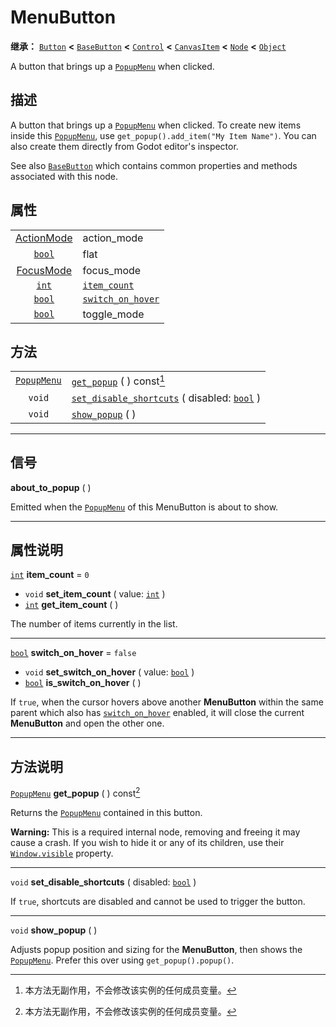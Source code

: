 <!-- ⚠ 请勿编辑本文件 ⚠ -->
<!-- 本文档使用脚本从 WeDot 引擎源码仓库生成。 -->
<!-- 生成脚本：https://github.com/WeDot-Engine/WeDot/tree/4.3/doc/tools/make_md.py； -->
<!-- 原文件：https://github.com/WeDot-Engine/WeDot/tree/4.3/doc/classes/MenuButton.xml。 -->

<div id="_class_menubutton"></div>

# MenuButton

**继承：** [`Button`](class_button.md) **<** [`BaseButton`](class_basebutton.md) **<** [`Control`](class_control.md) **<** [`CanvasItem`](class_canvasitem.md) **<** [`Node`](class_node.md) **<** [`Object`](class_object.md)

A button that brings up a [`PopupMenu`](class_popupmenu.md) when clicked.

## 描述

A button that brings up a [`PopupMenu`](class_popupmenu.md) when clicked. To create new items inside this [`PopupMenu`](class_popupmenu.md), use `get_popup().add_item("My Item Name")`. You can also create them directly from Godot editor's inspector.

See also [`BaseButton`](class_basebutton.md) which contains common properties and methods associated with this node.

## 属性

|||
|:-:|:--|
| [ActionMode](#enum_basebutton_actionmode) | action_mode                                                     | ``0`` (overrides [`BaseButton`](#class_basebutton_property_action_mode))    |
| [`bool`](class_bool.md)                   | flat                                                            | ``true`` (overrides [`Button`](#class_button_property_flat))                |
| [FocusMode](#enum_control_focusmode)      | focus_mode                                                      | ``0`` (overrides [`Control`](#class_control_property_focus_mode))           |
| [`int`](class_int.md)                     | [`item_count`](#class_menubutton_property_item_count)           | ``0``                                                                       |
| [`bool`](class_bool.md)                   | [`switch_on_hover`](#class_menubutton_property_switch_on_hover) | ``false``                                                                   |
| [`bool`](class_bool.md)                   | toggle_mode                                                     | ``true`` (overrides [`BaseButton`](#class_basebutton_property_toggle_mode)) |

## 方法

|||
|:-:|:--|
| [`PopupMenu`](class_popupmenu.md) | [`get_popup`](class_menubuttonmd#class_menubutton_method_get_popup) ( ) const[^const]                                             |
| `void`                            | [`set_disable_shortcuts`](class_menubuttonmd#class_menubutton_method_set_disable_shortcuts) ( disabled: [`bool`](class_bool.md) ) |
| `void`                            | [`show_popup`](class_menubuttonmd#class_menubutton_method_show_popup) ( )                                                         |

<!-- rst-class:: classref-section-separator -->

---

## 信号

<div id="_class_class_menubutton_signal_about_to_popup"></div>

**about_to_popup** ( ) <div id="class_menubutton_signal_about_to_popup"></div>

Emitted when the [`PopupMenu`](class_popupmenu.md) of this MenuButton is about to show.

<!-- rst-class:: classref-section-separator -->

---

## 属性说明

<div id="_class_menubutton_property_item_count"></div>

[`int`](class_int.md) **item_count** = ``0`` <div id="class_menubutton_property_item_count"></div>

- `void` **set_item_count** ( value: [`int`](class_int.md) )
- [`int`](class_int.md) **get_item_count** ( )

The number of items currently in the list.

<!-- rst-class:: classref-item-separator -->

---

<div id="_class_menubutton_property_switch_on_hover"></div>

[`bool`](class_bool.md) **switch_on_hover** = ``false`` <div id="class_menubutton_property_switch_on_hover"></div>

- `void` **set_switch_on_hover** ( value: [`bool`](class_bool.md) )
- [`bool`](class_bool.md) **is_switch_on_hover** ( )

If `true`, when the cursor hovers above another **MenuButton** within the same parent which also has [`switch_on_hover`](#class_menubutton_property_switch_on_hover) enabled, it will close the current **MenuButton** and open the other one.

<!-- rst-class:: classref-section-separator -->

---

## 方法说明

<div id="_class_menubutton_method_get_popup"></div>

[`PopupMenu`](class_popupmenu.md) **get_popup** ( ) const[^const]<div id="class_menubutton_method_get_popup"></div>

Returns the [`PopupMenu`](class_popupmenu.md) contained in this button.

 **Warning:** This is a required internal node, removing and freeing it may cause a crash. If you wish to hide it or any of its children, use their [`Window.visible`](#class_window_property_visible) property.

<!-- rst-class:: classref-item-separator -->

---

<div id="_class_menubutton_method_set_disable_shortcuts"></div>

`void` **set_disable_shortcuts** ( disabled: [`bool`](class_bool.md) )<div id="class_menubutton_method_set_disable_shortcuts"></div>

If `true`, shortcuts are disabled and cannot be used to trigger the button.

<!-- rst-class:: classref-item-separator -->

---

<div id="_class_menubutton_method_show_popup"></div>

`void` **show_popup** ( )<div id="class_menubutton_method_show_popup"></div>

Adjusts popup position and sizing for the **MenuButton**, then shows the [`PopupMenu`](class_popupmenu.md). Prefer this over using `get_popup().popup()`.

[^virtual]: 本方法通常需要用户覆盖才能生效。
[^const]: 本方法无副作用，不会修改该实例的任何成员变量。
[^vararg]: 本方法除了能接受在此处描述的参数外，还能够继续接受任意数量的参数。
[^constructor]: 本方法用于构造某个类型。
[^static]: 调用本方法无需实例，可直接使用类名进行调用。
[^operator]: 本方法描述的是使用本类型作为左操作数的有效运算符。
[^bitfield]: 这个值是由下列位标志构成位掩码的整数。
[^void]: 无返回值。
